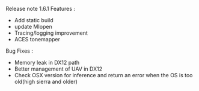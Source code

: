 Release note 1.6.1
Features :
* Add static build
* update MIopen
* Tracing/logging improvement
* ACES tonemapper

Bug Fixes :
* Memory leak in DX12 path
* Better management of UAV in DX12
* Check OSX version for inference and return an error when the OS is too old(high sierra and older)
